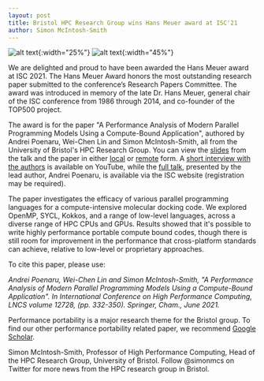 ```yaml
---
layout: post
title: Bristol HPC Research Group wins Hans Meuer award at ISC'21
author: Simon McIntosh-Smith
---
```



 ![alt text]({{site.url}}/assets/Hans-Meuer-Award-Logo.png "Hans Meuer best paper award"){:width="25%"} ![alt text]({{site.url}}/assets/ISC-21-Logo.png "ISC 2021 logo"){:width="45%"}

We are delighted and proud to have been awarded the Hans Meuer award at ISC 2021. The Hans Meuer Award honors the most outstanding research paper submitted to the conference’s Research Papers Committee. The award was introduced in memory of the late Dr. Hans Meuer, general chair of the ISC conference from 1986 through 2014, and co-founder of the TOP500 project. 

The award is for the paper "A Performance Analysis of Modern Parallel Programming Models Using a Compute-Bound Application", authored by Andrei Poenaru, Wei-Chen Lin and Simon McIntosh-Smith, all from the University of Bristol's HPC Research Group. You can view the [slides]({{site.url}}/assets/ISC-2021-miniBUDE-slides.pdf) from the talk and the paper in either [local]({{site.url}}/assets/ISC-Bristol-Hans-Meueur-award-2021.pdf) or [remote](https://link.springer.com/chapter/10.1007/978-3-030-78713-4_18) form. A [short interview with the authors](https://youtu.be/npAT-6LjFas) is available on YouTube, while the [full talk](https://app.swapcard.com/event/isc-high-performance-2021-digital/planning/UGxhbm5pbmdfNDQ0NzAz), presented by the lead author, Andrei Poenaru, is available via the ISC website (registration may be required).

The paper investigates the efficacy of various parallel programming languages for a compute-intensive molecular docking code. We explored OpenMP, SYCL, Kokkos, and a range of low-level languages, across a diverse range of HPC CPUs and GPUs. Results showed that it's possible to write highly performance portable compute bound codes, though there is still room for improvement in the performance that cross-platform standards can achieve, relative to low-level or proprietary approaches.

To cite this paper, please use:

*Andrei Poenaru, Wei-Chen Lin and Simon McIntosh-Smith, "A Performance Analysis of Modern Parallel Programming Models Using a Compute-Bound Application". In International Conference on High Performance Computing, LNCS volume 12728, (pp. 332-350). Springer, Cham., June 2021.*


Performance portability is a major research theme for the Bristol group. To find our other performance portability related paper, we recommend [Google Scholar](https://scholar.google.co.uk/scholar?hl=en&as_sdt=0%2C5&q=McIntosh-Smith+%22performance+portability%22&btnG=).

Simon McIntosh-Smith, Professor of High Performance Computing, Head of the HPC Research Group, University of Bristol. Follow @simonmcs on Twitter for more news from the HPC research group in Bristol.

